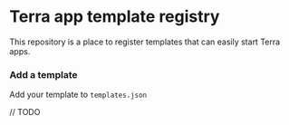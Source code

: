 # Terra app template registry

This repository is a place to register templates that can easily start Terra apps.

### Add a template

Add your template to `templates.json`

// TODO